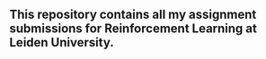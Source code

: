 ## This repository contains all my assignment submissions for Reinforcement Learning at Leiden University. 
